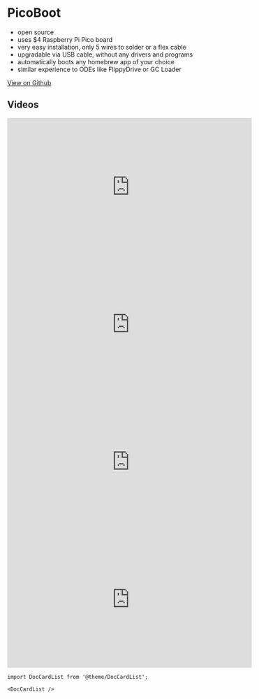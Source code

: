 # PicoBoot

* open source
* uses $4 Raspberry Pi Pico board
* very easy installation, only 5 wires to solder or a flex cable
* upgradable via USB cable, without any drivers and programs
* automatically boots any homebrew app of your choice
* similar experience to ODEs like FlippyDrive or GC Loader

<a href="https://github.com/webhdx/PicoBoot" class="">View on Github</a>

## Videos

<iframe src="https://www.youtube.com/embed/qwL4ZSa0xMo" width="560" height="315" title="PicoBoot Modchip Will Unleash The POWER of Your Nintendo GAMECUBE! | Installation Guide and Overview" frameBorder="0" allowFullScreen></iframe>

<iframe src="https://www.youtube.com/embed/lfMTLEM0yeQ" width="560" height="315" title="This new Gamecube Modchip is a GAMECHANGER - PicoBoot" frameBorder="0" allowFullScreen></iframe>

<iframe src="https://www.youtube.com/embed/W_9-mSBMBJ4" width="560" height="315" title="$5 Gamecube IPL Modchip?! Picoboot Dol-001 + Dol-101 Installation / Setup / Showcase" frameBorder="0" allowFullScreen></iframe>

<iframe src="https://www.youtube.com/embed/rDrosSd-nDc" width="560" height="315" title="PicoBoot GameCube custom mod chip - make and install your own chip with a Raspberry Pi Pico" frameBorder="0" allowFullScreen></iframe>

```mdx-code-block
import DocCardList from '@theme/DocCardList';

<DocCardList />
```